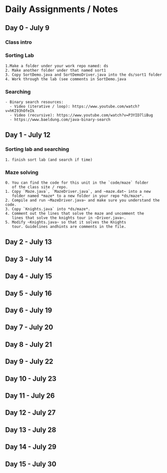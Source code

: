 # Daily Assignments / Notes

## Day 0 - July 9
### Class intro

### Sorting Lab
	1.Make a folder under your work repo named: ds
	2. Make another folder under that named sort1
	3. Copy SortDemo.java and SortDemoDriver.java into the ds/sort1 folder
	4. Work through the lab (see comments in SortDemo.java
	
### Searching
	- Binary search resources: 
	  - Video (iterative / loop): https://www.youtube.com/watch?v=hKI93hOfeIk
	  - Video (recursive): https://www.youtube.com/watch?v=P3YID7liBug
	  - https://www.baeldung.com/java-binary-search
## Day 1 - July 12
### Sorting lab and searching
	1. finish sort lab (and search if time)
### Maze solving
	0. You can find the code for this unit in the `code/maze` folder
       of the class site / repo.
	1. Copy `Maze.java`, `MazeDriver.java`, and ~maze.dat~ into a new
       folder named *maze* to a new folder in your repo *ds/maze*.
	2. Compile and run ~MazeDriver.java~ and make sure you understand the code. 
	3. Copy `Knights.java` into *ds/maze*.
	4. Comment out the lines that solve the maze and uncomment the
       lines that solve the knights tour in ~Driver.java~.
	5. Modify ~Knights.java~ so that it solves the Knights
       tour. Guidelines andhints are comments in the file.
	
## Day 2 - July 13
## Day 3 - July 14
## Day 4 - July 15
## Day 5 - July 16
## Day 6 - July 19
## Day 7 - July 20
## Day 8 - July 21
## Day 9 - July 22
## Day 10 - July 23
## Day 11 - July 26
## Day 12 - July 27
## Day 13 - July 28
## Day 14 - July 29
## Day 15 - July 30
